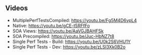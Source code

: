 ## Videos

  * MultiplePerfTestsCompiled: https://youtu.be/Fg5M4D6vpL4
  * Native: https://youtu.be/gCE-t5RFfFo
  * SOA Views: https://youtu.be/AaVGJBAHFSk
  * SOA Precompiled: https://youtu.be/Juc-HbNZ7t8
  * Single Perf Tests - Build: https://youtu.be/U0k2S6VHU1Y
  * Single Perf Tests - Dev: https://youtu.be/zLSI3Xk0B2o
